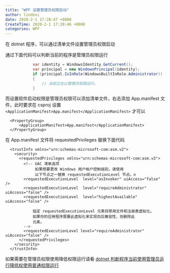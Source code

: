 ```yaml
---
title: "WPF 设置管理员权限启动"
author: lindexi
date: 2020-2-1 17:28:47 +0800
CreateTime: 2020-2-1 17:28:46 +0800
categories: WPF
---
```


在 dotnet 程序，可以通过清单文件设置管理员权限启动

<!--more-->


<!-- 发布 -->

通过下面代码可以判断当前的程序是管理员权限运行

```csharp
            var identity = WindowsIdentity.GetCurrent();
            var principal = new WindowsPrincipal(identity);
            if (principal.IsInRole(WindowsBuiltInRole.Administrator))
            {
                // 当前正在以管理员权限运行。
            }
```

而设置软件启动权限是管理员权限可以添加清单文件，右击添加 App.manifest 文件，此时要求在 csproj 设置` <ApplicationManifest>App.manifest</ApplicationManifest>` 才可以

```
  <PropertyGroup>
      <ApplicationManifest>App.manifest</ApplicationManifest>
  </PropertyGroup>
```

在 App.manifest 文件将 requestedPrivileges 替换下面代码

```
  <trustInfo xmlns="urn:schemas-microsoft-com:asm.v2">
    <security>
      <requestedPrivileges xmlns="urn:schemas-microsoft-com:asm.v3">
        <!-- UAC 清单选项
             如果想要更改 Windows 用户帐户控制级别，请使用
             以下节点之一替换 requestedExecutionLevel 节点。n
        <requestedExecutionLevel  level="asInvoker" uiAccess="false" />
        <requestedExecutionLevel  level="requireAdministrator" uiAccess="false" />
        <requestedExecutionLevel  level="highestAvailable" uiAccess="false" />

            指定 requestedExecutionLevel 元素将禁用文件和注册表虚拟化。
            如果你的应用程序需要此虚拟化来实现向后兼容性，则删除此
            元素。
        -->
        <requestedExecutionLevel level="requireAdministrator" uiAccess="false" />
      </requestedPrivileges>
    </security>
  </trustInfo>
```

如果需要在管理员权限使用降低权限运行请看 [dotnet 判断程序当前使用管理员运行降低权使用普通权限运行](https://blog.lindexi.com/post/dotnet-%E5%88%A4%E6%96%AD%E7%A8%8B%E5%BA%8F%E5%BD%93%E5%89%8D%E4%BD%BF%E7%94%A8%E7%AE%A1%E7%90%86%E5%91%98%E8%BF%90%E8%A1%8C%E9%99%8D%E4%BD%8E%E6%9D%83%E4%BD%BF%E7%94%A8%E6%99%AE%E9%80%9A%E6%9D%83%E9%99%90%E8%BF%90%E8%A1%8C.html )

